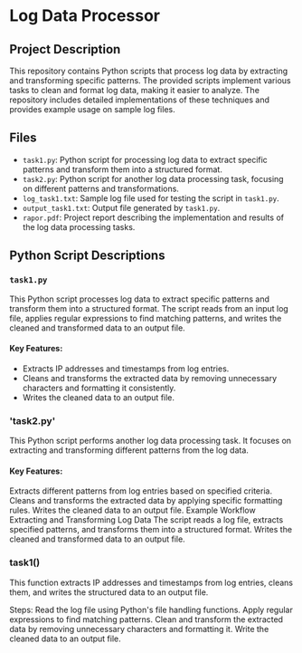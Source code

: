 # Log Data Processor

## Project Description
This repository contains Python scripts that process log data by extracting and transforming specific patterns. The provided scripts implement various tasks to clean and format log data, making it easier to analyze. The repository includes detailed implementations of these techniques and provides example usage on sample log files.

## Files
- `task1.py`: Python script for processing log data to extract specific patterns and transform them into a structured format.
- `task2.py`: Python script for another log data processing task, focusing on different patterns and transformations.
- `log_task1.txt`: Sample log file used for testing the script in `task1.py`.
- `output_task1.txt`: Output file generated by `task1.py`.
- `rapor.pdf`: Project report describing the implementation and results of the log data processing tasks.

## Python Script Descriptions

### `task1.py`
This Python script processes log data to extract specific patterns and transform them into a structured format. The script reads from an input log file, applies regular expressions to find matching patterns, and writes the cleaned and transformed data to an output file.

#### Key Features:
- Extracts IP addresses and timestamps from log entries.
- Cleans and transforms the extracted data by removing unnecessary characters and formatting it consistently.
- Writes the cleaned data to an output file.


### 'task2.py' 
This Python script performs another log data processing task. It focuses on extracting and transforming different patterns from the log data.

#### Key Features:
Extracts different patterns from log entries based on specified criteria.
Cleans and transforms the extracted data by applying specific formatting rules.
Writes the cleaned data to an output file.
Example Workflow
Extracting and Transforming Log Data
The script reads a log file, extracts specified patterns, and transforms them into a structured format.
Writes the cleaned and transformed data to an output file.

### task1()
This function extracts IP addresses and timestamps from log entries, cleans them, and writes the structured data to an output file.

Steps:
Read the log file using Python's file handling functions.
Apply regular expressions to find matching patterns.
Clean and transform the extracted data by removing unnecessary characters and formatting it.
Write the cleaned data to an output file.

